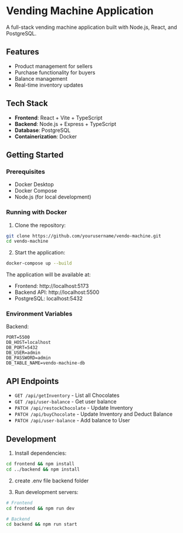 # Vending Machine Application

A full-stack vending machine application built with Node.js, React, and PostgreSQL.

## Features

- Product management for sellers
- Purchase functionality for buyers
- Balance management
- Real-time inventory updates

## Tech Stack

- **Frontend**: React + Vite + TypeScript
- **Backend**: Node.js + Express + TypeScript
- **Database**: PostgreSQL
- **Containerization**: Docker

## Getting Started

### Prerequisites

- Docker Desktop
- Docker Compose
- Node.js (for local development)

### Running with Docker

1. Clone the repository:
```bash
git clone https://github.com/yourusername/vendo-machine.git
cd vendo-machine
```

2. Start the application:
```bash
docker-compose up --build
```

The application will be available at:
- Frontend: http://localhost:5173
- Backend API: http://localhost:5500
- PostgreSQL: localhost:5432

### Environment Variables

Backend:
```env
PORT=5500
DB_HOST=localhost
DB_PORT=5432
DB_USER=admin
DB_PASSWORD=admin
DB_TABLE_NAME=vendo-machine-db
```

## API Endpoints

- `GET /api/getInventory` - List all Chocolates
- `GET /api/user-balance` - Get user balance
- `PATCH /api/restockChocolate` - Update Inventory
- `PATCH /api/buyChocolate` - Update Inventory and Deduct Balance
- `PATCH /api/user-balance` - Add balance to User

## Development

1. Install dependencies:
```bash
cd frontend && npm install
cd ../backend && npm install
```
2. create .env file backend folder

3. Run development servers:
```bash
# Frontend
cd frontend && npm run dev

# Backend
cd backend && npm run start
```